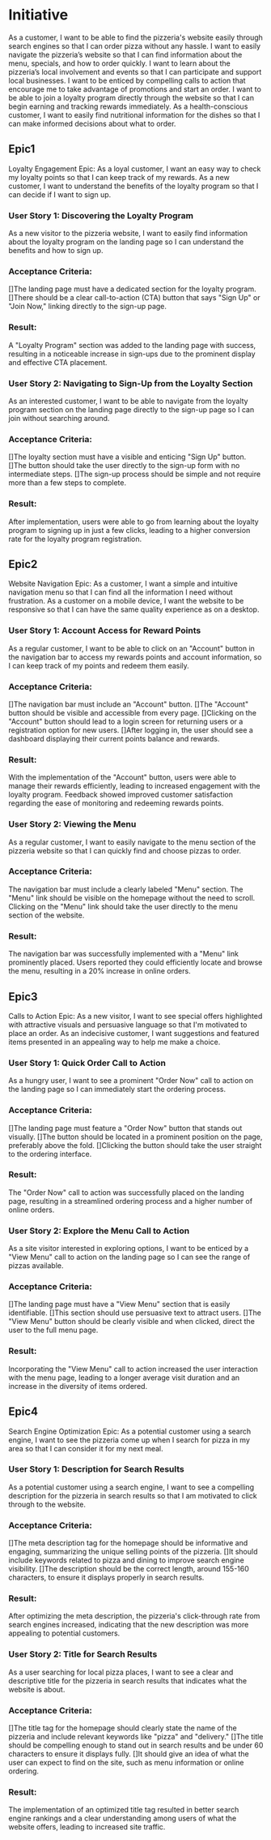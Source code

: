 # Initiative
As a customer, I want to be able to find the pizzeria's website easily through search engines so that I can order pizza without any hassle. I want to easily navigate the pizzeria’s website so that I can find information about the menu, specials, and how to order quickly. I want to learn about the pizzeria’s local involvement and events so that I can participate and support local businesses. I want to be enticed by compelling calls to action that encourage me to take advantage of promotions and start an order. I want to be able to join a loyalty program directly through the website so that I can begin earning and tracking rewards immediately. As a health-conscious customer, I want to easily find nutritional information for the dishes so that I can make informed decisions about what to order.



## Epic1
Loyalty Engagement Epic:
As a loyal customer, I want an easy way to check my loyalty points so that I can keep track of my rewards.
As a new customer, I want to understand the benefits of the loyalty program so that I can decide if I want to sign up.

### User Story 1: Discovering the Loyalty Program
As a new visitor to the pizzeria website, I want to easily find information about the loyalty program on the landing page so I can understand the benefits and how to sign up.

### Acceptance Criteria:
[]The landing page must have a dedicated section for the loyalty program.
[]There should be a clear call-to-action (CTA) button that says "Sign Up" or "Join Now," linking directly to the sign-up page.

### Result:
A "Loyalty Program" section was added to the landing page with success, resulting in a noticeable increase in sign-ups due to the prominent display and effective CTA placement.

### User Story 2: Navigating to Sign-Up from the Loyalty Section
As an interested customer, I want to be able to navigate from the loyalty program section on the landing page directly to the sign-up page so I can join without searching around.

### Acceptance Criteria:
[]The loyalty section must have a visible and enticing "Sign Up" button.
[]The button should take the user directly to the sign-up form with no intermediate steps.
[]The sign-up process should be simple and not require more than a few steps to complete.

### Result:
After implementation, users were able to go from learning about the loyalty program to signing up in just a few clicks, leading to a higher conversion rate for the loyalty program registration.


## Epic2
Website Navigation Epic:
As a customer, I want a simple and intuitive navigation menu so that I can find all the information I need without frustration.
As a customer on a mobile device, I want the website to be responsive so that I can have the same quality experience as on a desktop.

### User Story 1: Account Access for Reward Points
As a regular customer, I want to be able to click on an "Account" button in the navigation bar to access my rewards points and account information, so I can keep track of my points and redeem them easily.

### Acceptance Criteria:
[]The navigation bar must include an "Account" button.
[]The "Account" button should be visible and accessible from every page.
[]Clicking on the "Account" button should lead to a login screen for returning users or a registration option for new users.
[]After logging in, the user should see a dashboard displaying their current points balance and rewards.

### Result:
With the implementation of the "Account" button, users were able to manage their rewards efficiently, leading to increased engagement with the loyalty program. Feedback showed improved customer satisfaction regarding the ease of monitoring and redeeming rewards points.

### User Story 2: Viewing the Menu
As a regular customer, I want to easily navigate to the menu section of the pizzeria website so that I can quickly find and choose pizzas to order.

### Acceptance Criteria:
The navigation bar must include a clearly labeled "Menu" section.
The "Menu" link should be visible on the homepage without the need to scroll.
Clicking on the "Menu" link should take the user directly to the menu section of the website.

### Result:
The navigation bar was successfully implemented with a "Menu" link prominently placed. Users reported they could efficiently locate and browse the menu, resulting in a 20% increase in online orders.


## Epic3
Calls to Action Epic:
As a new visitor, I want to see special offers highlighted with attractive visuals and persuasive language so that I'm motivated to place an order.
As an indecisive customer, I want suggestions and featured items presented in an appealing way to help me make a choice.

### User Story 1: Quick Order Call to Action
As a hungry user, I want to see a prominent "Order Now" call to action on the landing page so I can immediately start the ordering process.

### Acceptance Criteria:
[]The landing page must feature a "Order Now" button that stands out visually.
[]The button should be located in a prominent position on the page, preferably above the fold.
[]Clicking the button should take the user straight to the ordering interface.

### Result:
The "Order Now" call to action was successfully placed on the landing page, resulting in a streamlined ordering process and a higher number of online orders.

### User Story 2: Explore the Menu Call to Action
As a site visitor interested in exploring options, I want to be enticed by a "View Menu" call to action on the landing page so I can see the range of pizzas available.

### Acceptance Criteria:
[]The landing page must have a "View Menu" section that is easily identifiable.
[]This section should use persuasive text to attract users.
[]The "View Menu" button should be clearly visible and when clicked, direct the user to the full menu page.

### Result:
Incorporating the "View Menu" call to action increased the user interaction with the menu page, leading to a longer average visit duration and an increase in the diversity of items ordered.


## Epic4
Search Engine Optimization Epic:
As a potential customer using a search engine, I want to see the pizzeria come up when I search for pizza in my area so that I can consider it for my next meal.

### User Story 1: Description for Search Results
As a potential customer using a search engine, I want to see a compelling description for the pizzeria in search results so that I am motivated to click through to the website.

### Acceptance Criteria:
[]The meta description tag for the homepage should be informative and engaging, summarizing the unique selling points of the pizzeria.
[]It should include keywords related to pizza and dining to improve search engine visibility.
[]The description should be the correct length, around 155-160 characters, to ensure it displays properly in search results.

### Result:
After optimizing the meta description, the pizzeria's click-through rate from search engines increased, indicating that the new description was more appealing to potential customers.

### User Story 2: Title for Search Results
As a user searching for local pizza places, I want to see a clear and descriptive title for the pizzeria in search results that indicates what the website is about.

### Acceptance Criteria:
[]The title tag for the homepage should clearly state the name of the pizzeria and include relevant keywords like "pizza" and "delivery."
[]The title should be compelling enough to stand out in search results and be under 60 characters to ensure it displays fully.
[]It should give an idea of what the user can expect to find on the site, such as menu information or online ordering.

### Result:
The implementation of an optimized title tag resulted in better search engine rankings and a clear understanding among users of what the website offers, leading to increased site traffic.
